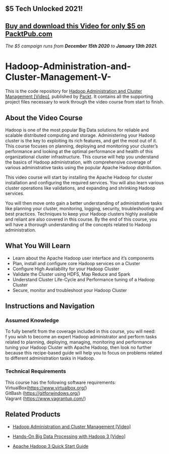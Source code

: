 ## $5 Tech Unlocked 2021!
[Buy and download this Video for only $5 on PacktPub.com](https://www.packtpub.com/product/hadoop-administration-and-cluster-management-video/9781787120037)
-----
*The $5 campaign         runs from __December 15th 2020__ to __January 13th 2021.__*

# Hadoop-Administration-and-Cluster-Management-V-
This is the code repository for [Hadoop Administration and Cluster Management [Video]](https://prod.packtpub.com/in/big-data-and-business-intelligence/hadoop-administration-and-cluster-management-video), published by [Packt](https://www.packtpub.com/?utm_source=github). It contains all the supporting project files necessary to work through the video course from start to finish.
## About the Video Course
Hadoop is one of the most popular Big Data solutions for reliable and scalable distributed computing and storage. Administering your Hadoop cluster is the key to exploiting its rich features, and get the most out of it. This course focuses on planning, deploying and monitoring your cluster’s performance and looking at the optimal performance and health of this organizational cluster infrastructure. This course will help you understand the basics of Hadoop administration, with comprehensive coverage of various administrative tasks using the popular Apache Hadoop distribution.

This video course will start by installing the Apache Hadoop for cluster installation and configuring the required services. You will also learn various cluster operations like validations, and expanding and shrinking Hadoop services.

You will then move onto gain a better understanding of administrative tasks like planning your cluster, monitoring, logging, security, troubleshooting and best practices. Techniques to keep your Hadoop clusters highly available and reliant are also covered in this course. By the end of this course, you will have a thorough understanding of the concepts related to Hadoop administration.

<H2>What You Will Learn</H2>
<DIV class=book-info-will-learn-text>
<UL>
<LI> Learn about the Apache Hadoop user interface and it’s components
<LI> Plan, install and configure core Hadoop services on a Cluster
<LI> Configure High Availability for your Hadoop Cluster
<LI> Validate the Cluster using HDFS, Map Reduce and Spark
<LI> Understand Cluster Life-Cycle and Performance tuning of a Hadoop Cluster
<LI> Secure, monitor and troubleshoot your Hadoop Cluster  </UL></DIV>

## Instructions and Navigation
### Assumed Knowledge
To fully benefit from the coverage included in this course, you will need:<br/>
f you wish to become an expert Hadoop administrator and perform tasks related to planning, deploying, managing, monitoring and performance tuning your Hadoop Cluster with Apache Hadoop, then look no further because this recipe-based guide will help you to focus on problems related to different administration tasks in Hadoop.
### Technical Requirements
This course has the following software requirements:<br/>
VirtualBox(https://www.virtualbox.org/) <br/>
GitBash (https://gitforwindows.org/) <br/>
Vagrant (https://www.vagrantup.com/) <br/>



## Related Products
* [Hadoop Administration and Cluster Management [Video]](https://prod.packtpub.com/in/big-data-and-business-intelligence/hadoop-administration-and-cluster-management-video)

* [Hands-On Big Data Processing with Hadoop 3 [Video]](https://prod.packtpub.com/in/big-data-and-business-intelligence/hands-big-data-processing-hadoop-3-video)

* [Apache Hadoop 3 Quick Start Guide](https://prod.packtpub.com/in/big-data-and-business-intelligence/apache-hadoop-3-quick-start-guide)

